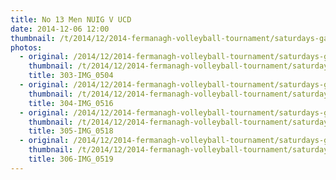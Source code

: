 ```yaml
---
title: No 13 Men NUIG V UCD
date: 2014-12-06 12:00
thumbnail: /t/2014/12/2014-fermanagh-volleyball-tournament/saturdays-games/no-13-men-nuig-v-ucd/303-img_0504.jpg
photos:
  - original: /2014/12/2014-fermanagh-volleyball-tournament/saturdays-games/no-13-men-nuig-v-ucd/303-img_0504.jpg
    thumbnail: /t/2014/12/2014-fermanagh-volleyball-tournament/saturdays-games/no-13-men-nuig-v-ucd/303-img_0504.jpg
    title: 303-IMG_0504
  - original: /2014/12/2014-fermanagh-volleyball-tournament/saturdays-games/no-13-men-nuig-v-ucd/304-img_0516.jpg
    thumbnail: /t/2014/12/2014-fermanagh-volleyball-tournament/saturdays-games/no-13-men-nuig-v-ucd/304-img_0516.jpg
    title: 304-IMG_0516
  - original: /2014/12/2014-fermanagh-volleyball-tournament/saturdays-games/no-13-men-nuig-v-ucd/305-img_0518.jpg
    thumbnail: /t/2014/12/2014-fermanagh-volleyball-tournament/saturdays-games/no-13-men-nuig-v-ucd/305-img_0518.jpg
    title: 305-IMG_0518
  - original: /2014/12/2014-fermanagh-volleyball-tournament/saturdays-games/no-13-men-nuig-v-ucd/306-img_0519.jpg
    thumbnail: /t/2014/12/2014-fermanagh-volleyball-tournament/saturdays-games/no-13-men-nuig-v-ucd/306-img_0519.jpg
    title: 306-IMG_0519
---
```

